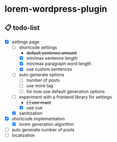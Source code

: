 # lorem-wordpress-plugin

## 📋 todo-list

- [x] settings page
  - [ ] shortcode settings
    - ~~default sentence amount~~
    - [x] min/max sentence length
    - [x] min/max paragraph word length
    - [x] use custom sentences
  - [ ] auto-generate options
    - [ ] number of posts
    - [ ] use more tag
    - [ ] for now use default generation options
  - [ ] experiment with a frontend library for settings
    - ~~[ ] use react~~
    - [x] use vue
  - [x] sanitization
- [x] shortcode implementation
  - [x] lorem generation algorithm
- [ ] auto generate number of posts
- [ ] localization
